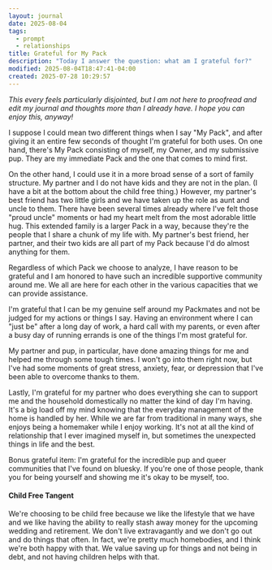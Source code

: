 ```yaml
---
layout: journal
date: 2025-08-04
tags:
  - prompt
  - relationships
title: Grateful for My Pack
description: "Today I answer the question: what am I grateful for?"
modified: 2025-08-04T18:47:41-04:00
created: 2025-07-28 10:29:57
---
```

*This every feels particularly disjointed, but I am not here to proofread and edit my journal and thoughts more than I already have. I hope you can enjoy this, anyway!*

I suppose I could mean two different things when I say "My Pack", and after giving it an entire few seconds of thought I'm grateful for both uses. On one hand, there's My Pack consisting of myself, my Owner, and my submissive pup. They are my immediate Pack and the one that comes to mind first.

On the other hand, I could use it in a more broad sense of a sort of family structure. My partner and I do not have kids and they are not in the plan. (I have a bit at the bottom about the child free thing.) However, my partner's best friend has two little girls and we have taken up the role as aunt and uncle to them. There have been several times already where I've felt those "proud uncle" moments or had my heart melt from the most adorable little hug. This extended family is a larger Pack in a way, because they're the people that I share a chunk of my life with. My partner's best friend, her partner, and their two kids are all part of my Pack because I'd do almost anything for them.

Regardless of which Pack we choose to analyze, I have reason to be grateful and I am honored to have such an incredible supportive community around me. We all are here for each other in the various capacities that we can provide assistance.

I'm grateful that I can be my genuine self around my Packmates and not be judged for my actions or things I say. Having an environment where I can "just be" after a long day of work, a hard call with my parents, or even after a busy day of running errands is one of the things I'm most grateful for. 

My partner and pup, in particular, have done amazing things for me and helped me through some tough times. I won't go into them right now, but I've had some moments of great stress, anxiety, fear, or depression that I've been able to overcome thanks to them. 

Lastly, I'm grateful for my partner who does everything she can to support me and the household domestically no matter the kind of day I'm having. It's a big load off my mind knowing that the everyday management of the home is handled by her. While we are far from traditional in many ways, she enjoys being a homemaker while I enjoy working. It's not at all the kind of relationship that I ever imagined myself in, but sometimes the unexpected things in life and the best.

Bonus grateful item: I'm grateful for the incredible pup and queer communities that I've found on bluesky. If you're one of those people, thank you for being yourself and showing me it's okay to be myself, too. 
#### Child Free Tangent
We're choosing to be child free because we like the lifestyle that we have and we like having the ability to really stash away money for the upcoming wedding and retirement. We don't live extravagantly and we don't go out and do things that often. In fact, we're pretty much homebodies, and I think we're both happy with that. We value saving up for things and not being in debt, and not having children helps with that.